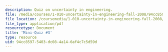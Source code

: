 ```yaml
---
description: Quiz on uncertainty in engineering.
file: /media/courses/1-010-uncertainty-in-engineering-fall-2008/94cc85975403dc084a146af4c7c5d59d_mini_quiz_3.pdf
file_location: /coursemedia/1-010-uncertainty-in-engineering-fall-2008/94cc85975403dc084a146af4c7c5d59d_mini_quiz_3.pdf
file_type: application/pdf
resourcetype: Document
title: 'Mini-Quiz #3'
type: resource
uid: 94cc8597-5403-dc08-4a14-6af4c7c5d59d
---
```

